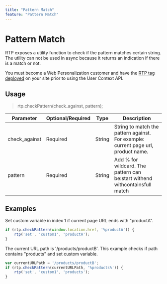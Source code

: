 ```yaml
---
title: "Pattern Match"
feature: "Pattern Match"
---
```


# Pattern Match

RTP exposes a utility function to check if the pattern matches certain string. The utility can not be used in async because it returns an indication if there is a match or not.

You must become a Web Personalization customer and have the [RTP tag deployed](https://experienceleague.adobe.com/en/docs/marketo/using/product-docs/web-personalization/rtp-tag-implementation/deploy-the-rtp-javascript) on your site prior to using the User Context API.

## Usage

> rtp.checkPattern(check_against, pattern);

| Parameter | Optional/Required | Type | Description |
|---|---|---|---|
| check_against | Required | String | String to match the pattern against. For example: current page url, product name. |
| pattern | Required | String | Add % for wildcard. The pattern can be:start withend withcontainsfull match |


## Examples

Set custom variable in index 1 if current page URL ends with "productA".

```javascript
if (rtp.checkPattern(window.location.href, '%productA')) {
    rtp('set', 'custom1', 'productA');
}
```

The current URL path is '/products/productB'. This example checks if path contains "products" and set custom variable.

```javascript
var currentURLPath = '/products/productB';
if (rtp.checkPattern(currentURLPath, '%products%')) {
    rtp('set', 'custom1', 'products');
}
```
